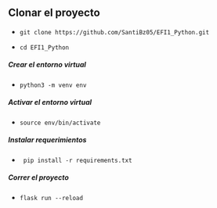 ## Clonar el proyecto

- ```git clone https://github.com/SantiBz05/EFI1_Python.git```

- ```cd EFI1_Python```
##### Crear el entorno virtual
- ```python3 -m venv env```
##### Activar el entorno virtual
- ```source env/bin/activate```
##### Instalar requerimientos
- ``` pip install -r requirements.txt```
##### Correr el proyecto
- ```flask run --reload```
